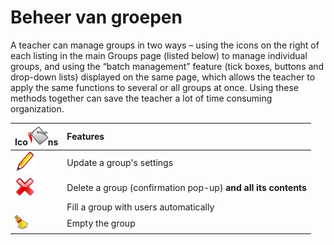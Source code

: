 # Beheer van groepen

A teacher can manage groups in two ways – using the icons on the right of each listing in the main Groups page \(listed below\) to manage individual groups, and using the “batch management” feature \(tick boxes, buttons and drop-down lists\) displayed on the same page, which allows the teacher to apply the same functions to several or all groups at once. Using these methods together can save the teacher a lot of time consuming organization.

| Ico![](../../.gitbook/assets/images220%20%283%29.png)ns | Features |
| :--- | :--- |
| ![](../../.gitbook/assets/graphics287%20%283%29.png) | Update a group's settings |
| ![](../../.gitbook/assets/images219%20%283%29.png) | Delete a group \(confirmation pop-up\) **and all its contents** |
|  | Fill a group with users automatically |
| ![](../../.gitbook/assets/graphics289%20%283%29.png) | Empty the group |

